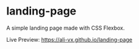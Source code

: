 # landing-page
A simple landing page made with CSS Flexbox.

Live Preview: https://ali-vx.github.io/landing-page
